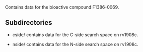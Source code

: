 Contains data for the bioactive compound F1386-0069.

## Subdirectories

- cside/ contains data for the C-side search space on rv1908c.

- nside/ contains data for the N-side search space on rv1908c.

